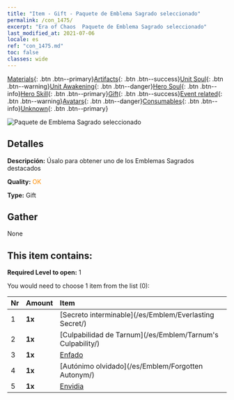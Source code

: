 ```yaml
---
title: "Item - Gift - Paquete de Emblema Sagrado seleccionado"
permalink: /con_1475/
excerpt: "Era of Chaos  Paquete de Emblema Sagrado seleccionado"
last_modified_at: 2021-07-06
locale: es
ref: "con_1475.md"
toc: false
classes: wide
---
```

 [Materials](/ItemsES/){: .btn .btn--primary}[Artifacts](/ItemsES/Artifacts/){: .btn .btn--success}[Unit Soul](/ItemsES/UnitSoul/){: .btn .btn--warning}[Unit Awakening](/ItemsES/UnitAwakening/){: .btn .btn--danger}[Hero Soul](/ItemsES/HeroSoul/){: .btn .btn--info}[Hero Skill](/ItemsES/HeroSkill/){: .btn .btn--primary}[Gift](/ItemsES/Gift/){: .btn .btn--success}[Event related](/ItemsES/Events/){: .btn .btn--warning}[Avatars](/ItemsES/Avatars/){: .btn .btn--danger}[Consumables](/ItemsES/Consumables/){: .btn .btn--info}[Unknown](/ItemsES/Unknown/){: .btn .btn--primary}

 ![Paquete de Emblema Sagrado seleccionado](/images/t/i_907089.png)

## Detalles
 **Descripción:** Úsalo para obtener uno de los Emblemas Sagrados destacados

 **Quality:** <span style="color: #FF8C00">OK</span>

 **Type:** Gift

## Gather

  None

## This item contains:

 **Required Level to open:** 1

 You would need to choose 1 item from the list (0):

  | Nr | Amount |     Item    |
  |:---|:-------|:------------|
  | 1 |  **1x** | [Secreto interminable](/es/Emblem/Everlasting Secret/) |  | 
  | 2 |  **1x** | [Culpabilidad de Tarnum](/es/Emblem/Tarnum's Culpability/) |  | 
  | 3 |  **1x** | [Enfado](/es/Emblem/Anger/) |  | 
  | 4 |  **1x** | [Autónimo olvidado](/es/Emblem/Forgotten Autonym/) |  | 
  | 5 |  **1x** | [Envidia](/es/Emblem/Jealousy/) |  | 
